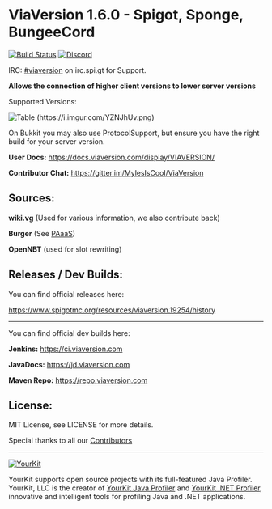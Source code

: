 # ViaVersion 1.6.0 - Spigot, Sponge, BungeeCord
[![Build Status](https://travis-ci.org/MylesIsCool/ViaVersion.svg?branch=master)](https://travis-ci.org/MylesIsCool/ViaVersion)
[![Discord](https://img.shields.io/badge/chat-on%20discord-blue.svg)](https://viaversion.com/discord)

IRC: [#viaversion](http://irc.spi.gt/iris/?channels=viaversion) on irc.spi.gt for Support.

**Allows the connection of higher client versions to lower server versions**

Supported Versions:

![Table (https://i.imgur.com/YZNJhUv.png)](https://i.imgur.com/YZNJhUv.png)

On Bukkit you may also use ProtocolSupport, but ensure you have the right build for your server version.

**User Docs:** https://docs.viaversion.com/display/VIAVERSION/

**Contributor Chat:** https://gitter.im/MylesIsCool/ViaVersion



Sources:
--------
**wiki.vg** (Used for various information, we also contribute back)

**Burger** (See [PAaaS](https://github.com/Matsv/Paaas))

**OpenNBT** (used for slot rewriting)



Releases / Dev Builds:
--------
You can find official releases here:

https://www.spigotmc.org/resources/viaversion.19254/history


----------

You can find official dev builds here:

**Jenkins:** https://ci.viaversion.com

**JavaDocs:** https://jd.viaversion.com

**Maven Repo:** https://repo.viaversion.com

License:
--------

MIT License, see LICENSE for more details.


Special thanks to all our [Contributors](https://github.com/MylesIsCool/ViaVersion/graphs/contributors)

--------

[![YourKit](https://www.yourkit.com/images/yklogo.png)](https://www.yourkit.com/java/profiler/)

YourKit supports open source projects with its full-featured Java Profiler.
YourKit, LLC is the creator of [YourKit Java Profiler](https://www.yourkit.com/java/profiler/) and [YourKit .NET Profiler](https://www.yourkit.com/.net/profiler/), innovative and intelligent tools for profiling Java and .NET applications.
